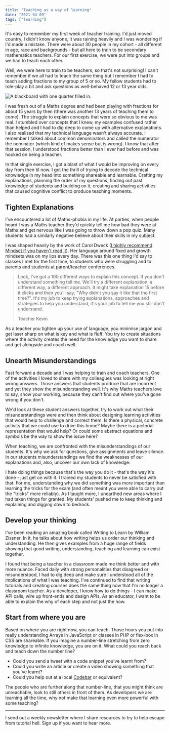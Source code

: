 ```yaml
---
title: "Teaching as a way of learning"
date: "2021-04-09"
tags: ["learning"]
---
```


It's easy to remember my first week of teacher training. I'd just moved country, I didn't know anyone, it was raining heavily and I was wondering if I'd made a mistake. There were about 30 people in my cohort - all different in age, race and backgrounds - but all here to train to be secondary mathematics teachers. For our first exercise, we were put into groups and we had to teach each other.

Well, we were here to train to be teachers, so that's not surprising! I can't remember if we all had to teach the same thing but I remember I had to teach adding fractions to my group of 5 or so. My fellow students had to role-play a bit and ask questions as well-behaved 12 or 13 year olds.

![A blackboard with one quarter filled in.](/images/images.jpeg)

I was fresh out of a Maths degree and had been playing with fractions for about 15 years by then (there was another 13 years of teaching them to come). The struggle to explain concepts that were so obvious to me was real. I stumbled over concepts that I knew, my examples confused rather than helped and I had to dig deep to come up with alternative explanations. I also realised that my technical language wasn't always accurate. I remember I talked about common denominators and called the numerator the nominator (which kind of makes sense but is wrong). I know that after that session, I understood fractions better than I ever had before and was hooked on being a teacher.

In that single exercise, I got a blast of what I would be improving on every day from then til now. I got the thrill of trying to decode the technical knowledge in my head into something shareable and learnable. Crafting my explanations, planning the order of my questions, finding out past knowledge of students and building on it, creating and sharing activities that caused cognitive conflict to produce teaching moments.

## Tighten Explanations

I've encountered a lot of Maths-phobia in my life. At parties, when people heard I was a Maths teacher they'd quickly tell me how bad they were at Maths and get nervous like I was going to throw down a pop quiz. Many students had a similarly negative believe about their skills in my subject.

I was shaped heavily by the work of Carol Dweck ([I highly recommend Mindset if you haven't read it](https://www.goodreads.com/book/show/40745.Mindset)). Her language around fixed and growth mindsets was on my lips every day. There was this one thing I'd say to classes I met for the first time, to students who were struggling and to parents and students at parent/teacher conferences.

> Look, I've got a 100 different ways to explain this concept. If you don't understand something tell me. We'll try a different explanation, a different way, a different approach. It might take explanation 15 before it clicks and then you'll say, "Why didn't you say it like that the first time?". It's my job to keep trying explanations, approaches and strategies to help you understand, it's your job to tell me you still don't understand.
> 
> Teacher Kevin

As a teacher you tighten up your use of language, you minimise jargon and get laser sharp on what is key and what is fluff. You try to create situations where the activity creates the need for the knowledge you want to share and get alongside and coach well.

## Unearth Misunderstandings

Fast forward a decade and I was helping to train and coach teachers. One of the activities I loved to share with my colleagues was looking at right wrong answers. Those answers that students produce that are incorrect and yet they show the misunderstanding well. It's why Maths teachers love to say, show your working, because they can't find out where you've gone wrong if you don't.

We'd look at these student answers together, try to work out what their misunderstandings were and then think about designing learning activities that would help to challenge and correct them. Is there a physical, concrete activity that we could use to drive this home? Maybe there is a pictorial representation that would help? Or could some abstract equations and symbols be the way to show the issue here?

When teaching, we are confronted with the misunderstandings of our students. It's why we ask for questions, give assignments and leave silence. In our students misunderstandings we find the weaknesses of our explanations and, also, uncover our own lack of knowledge.

I hate doing things because that's the way you do it - that's the way it's done - just get on with it. I trained my students to never be satisfied with that. For me, understanding why we did something was more important than learning the tricks for the exam (and often meant you were able to carry out the "tricks" more reliably). As I taught more, I unearthed new areas where I had taken things for granted. My students' pushed me to keep thinking and explaining and digging down to bedrock.

## Develop your thinking

I've been reading an amazing book called Writing to Learn by William Zissner. In it, he talks about how writing helps us order our thinking and understanding. He then gives examples from a huge range of fields showing that good writing, understanding, teaching and learning can exist together.

I found that being a teacher in a classroom made me think better and with more nuance. Faced daily with strong personalities that disagreed or misunderstood, I had to dig deep and make sure I understood all of the implications of what I was teaching. I've continued to find that writing tutorials and creating courses does the same thing now that I'm no longer a classroom teacher. As a developer, I know how to do things - I can make API calls, wire up front-ends and design APIs. As an educator, I want to be able to explain the why of each step and not just the how.

## Start from where you are

Based on where you are right now, you can teach. Those hours you put into really understanding Arrays in JavaScript or classes in PHP or flex-box in CSS are shareable. If you imagine a number-line stretching from zero knowledge to infinite knowledge, you are on it. What could you reach back and teach down the number line?

- Could you send a tweet with a code snippet you've learnt from?
- Could you write an article or create a video showing something that you've learnt?
- Could you help out at a local [Codebar](https://codebar.io/) or equivalent?

The people who are further along that number-line, that you might think are unreachable, look to still others in front of them. As developers we are learning all the time, why not make that learning even more powerful with some teaching?

* * *

I send out a weekly newsletter where I share resources to try to help escape from tutorial hell. Sign up if you want to hear more.
